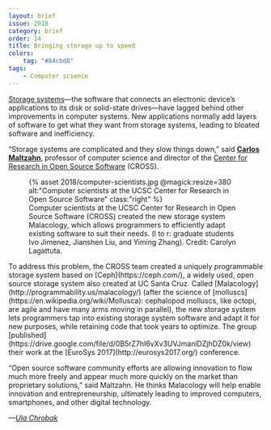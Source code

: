 ```yaml
---
layout: brief
issue: 2018
category: brief
order: 14
title: Bringing storage up to speed
colors:
    tag: "#84cbd8"
tags:
    - Computer science
---
```

[Storage systems](https://en.wikipedia.org/wiki/Computer_data_storage)—the software that connects an electronic device’s applications to its disk or solid-state drives—have lagged behind other improvements in computer systems. New applications normally add layers of software to get what they want from storage systems, leading to bloated software and inefficiency.

“Storage systems are complicated and they slow things down,” said [**Carlos Maltzahn**](https://users.soe.ucsc.edu/~carlosm/UCSC/Home/Home.html), professor of computer science and director of the [Center for Research in Open Source Software](https://cross.ucsc.edu/) (CROSS).
<figure>
{% asset 2018/computer-scientists.jpg @magick:resize=380 alt:"Computer scientists at the UCSC Center for Research in Open Source Software" class:"right" %}
<figcaption>Computer scientists at the UCSC Center for Research in Open Source Software (CROSS) created the new storage system Malacology, which allows programmers to efficiently adapt existing software to suit their needs. (l to r: graduate students Ivo Jimenez, Jianshen Liu, and Yiming Zhang). Credit: Carolyn Lagattuta.</figcaption>
</figure>
To address this problem, the CROSS team created a uniquely programmable storage system based on [Ceph](https://ceph.com/), a widely used, open source storage system also created at UC Santa Cruz. Called [Malacology](http://programmability.us/malacology/) (after the science of [molluscs](https://en.wikipedia.org/wiki/Mollusca): cephalopod molluscs, like octopi, are agile and have many arms moving in parallel), the new storage system lets programmers tap into existing storage system software and adapt it for new purposes, while retaining code that took years to optimize. The group [published](https://drive.google.com/file/d/0B5rZ7hI6vXv3UVJmanlDZjhDZ0k/view) their work at the [EuroSys 2017](http://eurosys2017.org/) conference.

“Open source software community efforts are allowing innovation to flow much more freely and appear much more quickly on the market than proprietary solutions,” said Maltzahn. He thinks Malacology will help enable innovation and entrepreneurship, ultimately leading to improved computers, smartphones, and other digital technology.

*—[Ula Chrobak](https://www.ulachrobak.com/)*
